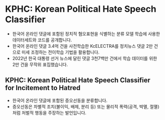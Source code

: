 # KPHC: Korean Political Hate Speech Classifier

* 한국어 온라인 댓글에 포함된 정치적 혐오표현을 식별하는 분류 모델 학습에 사용한 데이터세트와 코드를 공개합니다.
* 한국어 온라인 댓글 3.4억 건을 사전학습한 KcELECTRA를 정치뉴스 댓글 2만 건으로 미세 조정하는 전이학습 기법을 활용합니다.
* 2022년 한국 대통령 선거 뉴스에 달린 댓글 3천7백만 건에서 학습 데이터를 위한 2만 건을 무작위 표집했습니다.

## KPHC: Korean Political Hate Speech Classifier for Incitement to Hatred
* 한국어 온라인 댓글에 포함된 증오선동을 분류합니다.
* 증오선동은 차별적 조치(불이익, 배제, 분리 등) 또는 물리적 폭력(공격, 박멸, 절멸)처럼 처벌적 행동을 주장하는 발언입니다.
